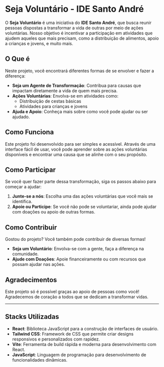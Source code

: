 
# Seja Voluntário - IDE Santo André

O **Seja Voluntário** é uma iniciativa do **IDE Santo André**, que busca reunir pessoas dispostas a transformar a vida de outras por meio de ações voluntárias. Nosso objetivo é incentivar a participação em atividades que ajudem aqueles que mais precisam, como a distribuição de alimentos, apoio a crianças e jovens, e muito mais.

## O Que é 

Neste projeto, você encontrará diferentes formas de se envolver e fazer a diferença:

- **Seja um Agente de Transformação**: Contribua para causas que impactam diretamente a vida de quem mais precisa.
- **Ações Voluntárias**: Envolva-se em atividades como:
  - Distribuição de cestas básicas
  - Atividades para crianças e jovens
- **Ajuda e Apoio**: Conheça mais sobre como você pode ajudar ou ser ajudado.

## Como Funciona

Este projeto foi desenvolvido para ser simples e acessível. Através de uma interface fácil de usar, você pode aprender sobre as ações voluntárias disponíveis e encontrar uma causa que se alinhe com o seu propósito.

## Como Participar

Se você quer fazer parte dessa transformação, siga os passos abaixo para começar a ajudar:

1. **Junte-se a nós**: Escolha uma das ações voluntárias que você mais se identifica.
2. **Apoie ou Participe**: Se você não pode se voluntariar, ainda pode ajudar com doações ou apoio de outras formas.

## Como Contribuir

Gostou do projeto? Você também pode contribuir de diversas formas!

- **Seja um Voluntário**: Envolva-se com a gente, faça a diferença na comunidade.
- **Ajude com Doações**: Apoie financeiramente ou com recursos que possam ajudar nas ações.

## Agradecimentos

Este projeto só é possível graças ao apoio de pessoas como você! Agradecemos de coração a todos que se dedicam a transformar vidas.

---

## Stacks Utilizadas

- **React**: Biblioteca JavaScript para a construção de interfaces de usuário.
- **Tailwind CSS**: Framework de CSS que permite criar designs responsivos e personalizados com rapidez.
- **Vite**: Ferramenta de build rápida e moderna para desenvolvimento com React.
- **JavaScript**: Linguagem de programação para desenvolvimento de funcionalidades dinâmicas.
